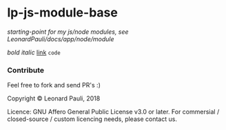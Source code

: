 # lp-js-module-base
*starting-point for my js/node modules, see LeonardPauli/docs/app/node/module*

_bold_ *italic* [link](https://example.com) `code`
 

### Contribute

Feel free to fork and send PR's :)

Copyright © Leonard Pauli, 2018

Licence: GNU Affero General Public License v3.0 or later.
For commersial / closed-source / custom licencing needs, please contact us.